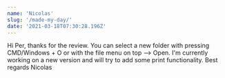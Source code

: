```yaml
---
name: 'Nicolas'
slug: '/made-my-day/'
date: '2021-03-18T07:30:28.196Z'
---
```


Hi Per,
thanks for the review. You can select a new folder with pressing CMD/Windows + O or with the file menu on top --&gt; Open.
I&#x27;m currently working on a new version and will try to add some print functionality.
Best regards
Nicolas
